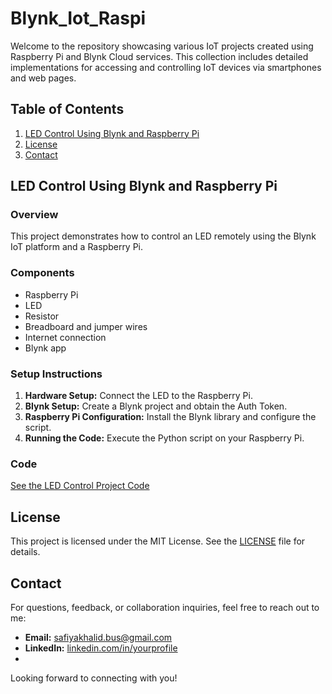 # Blynk_Iot_Raspi
Welcome to the repository showcasing various IoT projects created using Raspberry Pi and Blynk Cloud services. This collection includes detailed implementations for accessing and controlling IoT devices via smartphones and web pages.

## Table of Contents

1. [LED Control Using Blynk and Raspberry Pi](#led-control-using-blynk-and-raspberry-pi)
2. [License](#license)
3. [Contact](#contact)

## LED Control Using Blynk and Raspberry Pi

### Overview
This project demonstrates how to control an LED remotely using the Blynk IoT platform and a Raspberry Pi.

### Components
- Raspberry Pi
- LED
- Resistor
- Breadboard and jumper wires
- Internet connection
- Blynk app

### Setup Instructions
1. **Hardware Setup:** Connect the LED to the Raspberry Pi.
2. **Blynk Setup:** Create a Blynk project and obtain the Auth Token.
3. **Raspberry Pi Configuration:** Install the Blynk library and configure the script.
4. **Running the Code:** Execute the Python script on your Raspberry Pi.

### Code
[See the LED Control Project Code](./led_control/README.md)

## License

This project is licensed under the MIT License. See the [LICENSE](LICENSE) file for details.

## Contact

For questions, feedback, or collaboration inquiries, feel free to reach out to me:

- **Email:** [safiyakhalid.bus@gmail.com](mailto:safiyakhalid.bus@gmail.com)
- **LinkedIn:** [linkedin.com/in/yourprofile](https://www.linkedin.com/in/safiya-khalid/)
- 
Looking forward to connecting with you!






